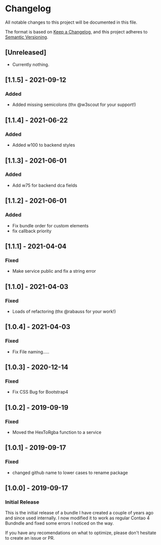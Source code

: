 # Changelog
All notable changes to this project will be documented in this file.

The format is based on [Keep a Changelog](https://keepachangelog.com/en/1.0.0/),
and this project adheres to [Semantic Versioning](https://semver.org/spec/v2.0.0.html).

## [Unreleased]
 - Currently nothing.

## [1.1.5] - 2021-09-12
### Added
- Added missing semicolons (thx @w3scout for your support!)

## [1.1.4] - 2021-06-22
### Added
- Added w100 to backend styles

## [1.1.3] - 2021-06-01
### Added
- Add w75 for backend dca fields

## [1.1.2] - 2021-06-01
### Added
- Fix bundle order for custom elements
- fix callback priority

## [1.1.1] - 2021-04-04
### Fixed
- Make service public and fix a string error

## [1.1.0] - 2021-04-03
### Fixed
- Loads of refactoring (thx @rabauss for your work!)

## [1.0.4] - 2021-04-03
### Fixed
- Fix File naming.....

## [1.0.3] - 2020-12-14
### Fixed
- Fix CSS Bug for Bootstrap4

## [1.0.2] - 2019-09-19
### Fixed
- Moved the HexToRgba function to a service

## [1.0.1] - 2019-09-17
### Fixed
- changed github name to lower cases to rename package

## [1.0.0] - 2019-09-17
### Initial Release
This is the initial release of a bundle I have created a couple of years ago and since used internally.
I now modified it to work as regular Contao 4 Bundndle and fixed some errors I noticed on the way.

If you have any recomendations on what to optimize, please don't hesitate to create an issue or PR.
